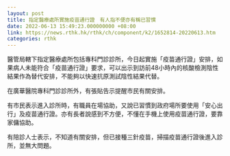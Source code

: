 ```yaml
---
layout: post
title: 指定醫療處所實施疫苗通行證　有人指不便亦有稱已習慣
date: 2022-06-13 15:49:23.000000000 +08:00
link: https://news.rthk.hk/rthk/ch/component/k2/1652814-20220613.htm
categories: rthk
---
```


醫管局轄下指定醫療處所包括專科門診診所，今日起實施「疫苗通行證」安排，如果病人未能符合「疫苗通行證」要求，可以出示到訪前48小時內的核酸檢測陰性結果作為替代安排，不能夠以快速抗原測試陰性結果代替。

在廣華醫院專科門診診所外，有張貼告示提醒市民有關安排。

有市民表示進入診所時，有職員在場協助，又說已習慣到政府場所要使用「安心出行」及疫苗通行證。亦有長者說感到不方便，不懂在手機上使用疫苗通行證，要靠家傭協助。

有陪診人士表示，不知道有關安排，但已接種三針疫苗，掃描疫苗通行證後進入診所，並無大問題。
